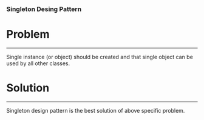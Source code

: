 ### Singleton Desing Pattern

# Problem 
-------------
Single instance (or object) should be created and that single object can be used by all other classes.

# Solution
-------------
Singleton design pattern is the best solution of above specific problem.
